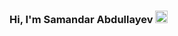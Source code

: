 ### Hi, I'm Samandar Abdullayev <img src="https://media1.giphy.com/media/v1.Y2lkPTc5MGI3NjExZWJjMGc5YnV5bWQ1dTFvNGVtOHdhMmtuM3E4YmI1MWV6cjcwemY1biZlcD12MV9pbnRlcm5hbF9naWZfYnlfaWQmY3Q9Zw/UqGhQEXe4J4ghTTCEi/giphy.gif" width="20px">
